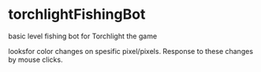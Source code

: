 # torchlightFishingBot
basic level fishing bot for Torchlight the game

looksfor color changes on spesific pixel/pixels. Response to these changes by mouse clicks.
